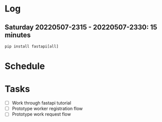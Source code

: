 # Log

## Saturday 20220507-2315 - 20220507-2330: 15 minutes

```
pip install fastapi[all]
```

# Schedule

# Tasks

- [ ] Work through fastapi tutorial
- [ ] Prototype worker registration flow
- [ ] Prototype work request flow
